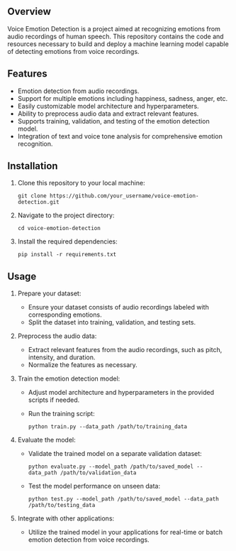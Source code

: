 ## Overview

Voice Emotion Detection is a project aimed at recognizing emotions from audio recordings of human speech. This repository contains the code and resources necessary to build and deploy a machine learning model capable of detecting emotions from voice recordings.

## Features

- Emotion detection from audio recordings.
- Support for multiple emotions including happiness, sadness, anger, etc.
- Easily customizable model architecture and hyperparameters.
- Ability to preprocess audio data and extract relevant features.
- Supports training, validation, and testing of the emotion detection model.
- Integration of text and voice tone analysis for comprehensive emotion recognition.

## Installation

1. Clone this repository to your local machine:

   ```
   git clone https://github.com/your_username/voice-emotion-detection.git
   ```

2. Navigate to the project directory:

   ```
   cd voice-emotion-detection
   ```

3. Install the required dependencies:

   ```
   pip install -r requirements.txt
   ```

## Usage

1. Prepare your dataset:
   - Ensure your dataset consists of audio recordings labeled with corresponding emotions.
   - Split the dataset into training, validation, and testing sets.

2. Preprocess the audio data:
   - Extract relevant features from the audio recordings, such as pitch, intensity, and duration.
   - Normalize the features as necessary.

3. Train the emotion detection model:
   - Adjust model architecture and hyperparameters in the provided scripts if needed.
   - Run the training script:

     ```
     python train.py --data_path /path/to/training_data
     ```

4. Evaluate the model:
   - Validate the trained model on a separate validation dataset:

     ```
     python evaluate.py --model_path /path/to/saved_model --data_path /path/to/validation_data
     ```

   - Test the model performance on unseen data:

     ```
     python test.py --model_path /path/to/saved_model --data_path /path/to/testing_data
     ```

5. Integrate with other applications:
   - Utilize the trained model in your applications for real-time or batch emotion detection from voice recordings.

 
